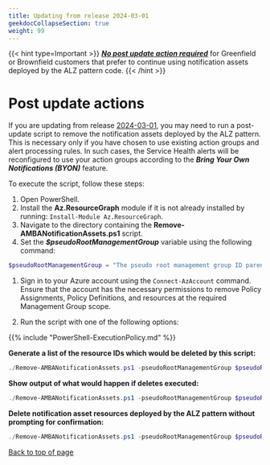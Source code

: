```yaml
---
title: Updating from release 2024-03-01
geekdocCollapseSection: true
weight: 99
---
```

{{< hint type=Important >}}
<ins>***No post update action required***</ins> for Greenfield or Brownfield customers that prefer to continue using notification assets deployed by the ALZ pattern code.
{{< /hint >}}

# Post update actions

If you are updating from release [2024-03-01](../../../Overview/Whats-New#2024-03-01), you may need to run a post-update script to remove the notification assets deployed by the ALZ pattern. This is necessary only if you have chosen to use existing action groups and alert processing rules. In such cases, the Service Health alerts will be reconfigured to use your action groups according to the ***Bring Your Own Notifications (BYON)*** feature.

To execute the script, follow these steps:
1. Open PowerShell.
2. Install the **Az.ResourceGraph** module if it is not already installed by running: `Install-Module Az.ResourceGraph`.
3. Navigate to the directory containing the **Remove-AMBANotificationAssets.ps1** script.
4. Set the ***$pseudoRootManagementGroup*** variable using the following command:

  ```powershell
  $pseudoRootManagementGroup = "The pseudo root management group ID parenting the identity, management and connectivity management groups"
  ```
  1. Sign in to your Azure account using the `Connect-AzAccount` command. Ensure that the account has the necessary permissions to remove Policy Assignments, Policy Definitions, and resources at the required Management Group scope.

  2. Run the script with one of the following options:

  {{% include "PowerShell-ExecutionPolicy.md" %}}

  **Generate a list of the resource IDs which would be deleted by this script:**

  ```powershell
  ./Remove-AMBANotificationAssets.ps1 -pseudoRootManagementGroup $pseudoRootManagementGroup -ReportOnly
  ```

  **Show output of what would happen if deletes executed:**

  ```powershell
  ./Remove-AMBANotificationAssets.ps1 -pseudoRootManagementGroup $pseudoRootManagementGroup -WhatIf
  ```

  **Delete notification asset resources deployed by the ALZ pattern without prompting for confirmation:**

  ```powershell
  ./Remove-AMBANotificationAssets.ps1 -pseudoRootManagementGroup $pseudoRootManagementGroup -Force
  ```

[Back to top of page](.)
